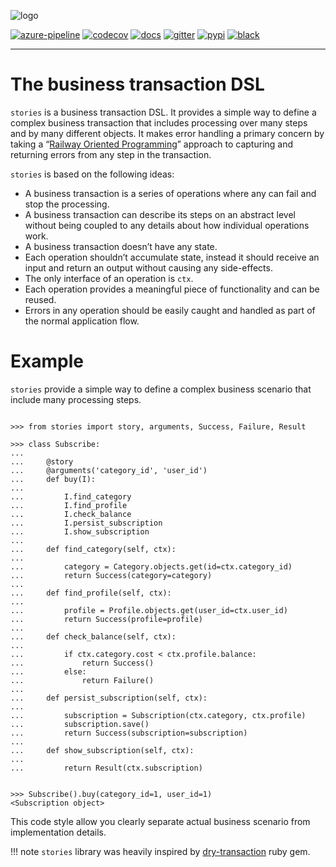![logo](https://raw.githubusercontent.com/dry-python/brand/master/logo/stories.png)

[![azure-pipeline](https://dev.azure.com/dry-python/stories/_apis/build/status/dry-python.stories?branchName=master)](https://dev.azure.com/dry-python/stories/_build/latest?definitionId=3&branchName=master)
[![codecov](https://codecov.io/gh/dry-python/stories/branch/master/graph/badge.svg)](https://codecov.io/gh/dry-python/stories)
[![docs](https://readthedocs.org/projects/stories/badge/?version=latest)](https://stories.readthedocs.io/en/latest/?badge=latest)
[![gitter](https://badges.gitter.im/dry-python/stories.svg)](https://gitter.im/dry-python/stories)
[![pypi](https://img.shields.io/pypi/v/stories.svg)](https://pypi.python.org/pypi/stories/)
[![black](https://img.shields.io/badge/code%20style-black-000000.svg)](https://github.com/ambv/black)

-----

# The business transaction DSL

`stories` is a business transaction DSL. It provides a simple way to
define a complex business transaction that includes processing over
many steps and by many different objects. It makes error handling a
primary concern by taking a “[Railway Oriented
Programming](http://fsharpforfunandprofit.com/rop/)” approach to
capturing and returning errors from any step in the transaction.

`stories` is based on the following ideas:

* A business transaction is a series of operations where any can fail
  and stop the processing.
* A business transaction can describe its steps on an abstract level
  without being coupled to any details about how individual operations
  work.
* A business transaction doesn’t have any state.
* Each operation shouldn’t accumulate state, instead it should receive
  an input and return an output without causing any side-effects.
* The only interface of an operation is `ctx`.
* Each operation provides a meaningful piece of functionality and can
  be reused.
* Errors in any operation should be easily caught and handled as part
  of the normal application flow.

# Example

`stories` provide a simple way to define a complex business scenario
that include many processing steps.

```pycon

>>> from stories import story, arguments, Success, Failure, Result

>>> class Subscribe:
...
...     @story
...     @arguments('category_id', 'user_id')
...     def buy(I):
...
...         I.find_category
...         I.find_profile
...         I.check_balance
...         I.persist_subscription
...         I.show_subscription
...
...     def find_category(self, ctx):
...
...         category = Category.objects.get(id=ctx.category_id)
...         return Success(category=category)
...
...     def find_profile(self, ctx):
...
...         profile = Profile.objects.get(user_id=ctx.user_id)
...         return Success(profile=profile)
...
...     def check_balance(self, ctx):
...
...         if ctx.category.cost < ctx.profile.balance:
...             return Success()
...         else:
...             return Failure()
...
...     def persist_subscription(self, ctx):
...
...         subscription = Subscription(ctx.category, ctx.profile)
...         subscription.save()
...         return Success(subscription=subscription)
...
...     def show_subscription(self, ctx):
...
...         return Result(ctx.subscription)

```

```pycon

>>> Subscribe().buy(category_id=1, user_id=1)
<Subscription object>

```

This code style allow you clearly separate actual business scenario from
implementation details.

!!! note
    `stories` library was heavily inspired by
    [dry-transaction](http://dry-rb.org/gems/dry-transaction/) ruby gem.
